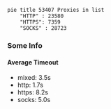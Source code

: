 
```mermaid
pie title 53407 Proxies in list
    "HTTP" : 23580
    "HTTPS": 7359
    "SOCKS" : 28723
```

### Some Info
#### Average Timeout

- mixed: 3.5s
- http: 1.7s
- https: 8.2s
- socks: 5.0s